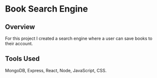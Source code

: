 # Book Search Engine

## Overview

For this project I created a search engine where a user can save books to their account.

## Tools Used

MongoDB, Express, React, Node, JavaScript, CSS.
